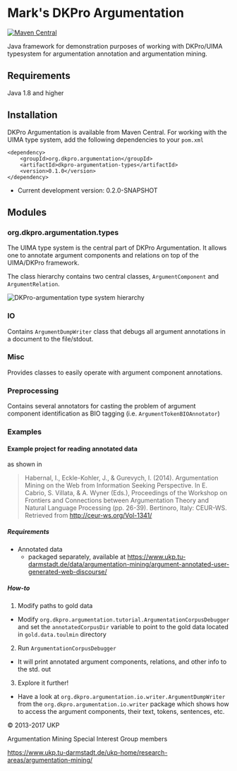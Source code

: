 # Mark's DKPro Argumentation

[![Maven Central](https://maven-badges.herokuapp.com/maven-central/org.dkpro.argumentation/dkpro-argumentation/badge.svg?style=flat)](http://maven-badges.herokuapp.com/maven-central/org.dkpro.argumentation/dkpro-argumentation)

Java framework for demonstration purposes of working with DKPro/UIMA typesystem for argumentation annotation and argumentation mining.

## Requirements

Java 1.8 and higher

## Installation

DKPro Argumentation is available from Maven Central. For working with the UIMA type system, add the following dependencies to your `pom.xml`

```
<dependency>
    <groupId>org.dkpro.argumentation</groupId>
    <artifactId>dkpro-argumentation-types</artifactId>
    <version>0.1.0</version>
</dependency>
```

* Current development version: 0.2.0-SNAPSHOT

## Modules

### org.dkpro.argumentation.types

The UIMA type system is the central part of DKPro Argumentation. It allows one to annotate argument components and relations on top of the UIMA/DKPro framework.

The class hierarchy contains two central classes, ``ArgumentComponent`` and ``ArgumentRelation``.

![DKPro-argumentation type system hierarchy](dkpro-argumentation-typesystem-draw.io.png)

### IO

Contains ``ArgumentDumpWriter`` class that debugs all argument annotations in a document to the file/stdout.

### Misc

Provides classes to easily operate with argument component annotations.

### Preprocessing

Contains several annotators for casting the problem of argument component identification as BIO tagging (i.e. ``ArgumentTokenBIOAnnotator``)

### Examples

#### Example project for reading annotated data

as shown in

> Habernal, I., Eckle-Kohler, J., & Gurevych, I. (2014). Argumentation Mining on the Web from Information Seeking Perspective. In E. Cabrio, S. Villata, & A. Wyner (Eds.), Proceedings of the Workshop on Frontiers and Connections between Argumentation Theory and Natural Language Processing (pp. 26-39). Bertinoro, Italy: CEUR-WS. Retrieved from http://ceur-ws.org/Vol-1341/

##### Requirements

- Annotated data
  - packaged separately, available at https://www.ukp.tu-darmstadt.de/data/argumentation-mining/argument-annotated-user-generated-web-discourse/

##### How-to

1. Modify paths to gold data
  - Modify `org.dkpro.argumentation.tutorial.ArgumentationCorpusDebugger` and set the `annotatedCorpusDir` variable to point to the gold data located in `gold.data.toulmin` directory
2. Run `ArgumentationCorpusDebugger`
  - It will print annotated argument components, relations, and other info to the std. out
3. Explore it further!
  - Have a look at `org.dkpro.argumentation.io.writer.ArgumentDumpWriter` from the `org.dkpro.argumentation.io.writer` package which shows how to access the argument components, their text, tokens, sentences, etc.


&copy; 2013-2017 UKP

Argumentation Mining Special Interest Group members

https://www.ukp.tu-darmstadt.de/ukp-home/research-areas/argumentation-mining/
